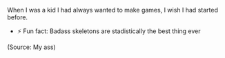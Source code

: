 When I was a kid I had always wanted to make games, I wish I had started before.

- ⚡ Fun fact: Badass skeletons are stadistically the best thing ever

(Source: My ass)
